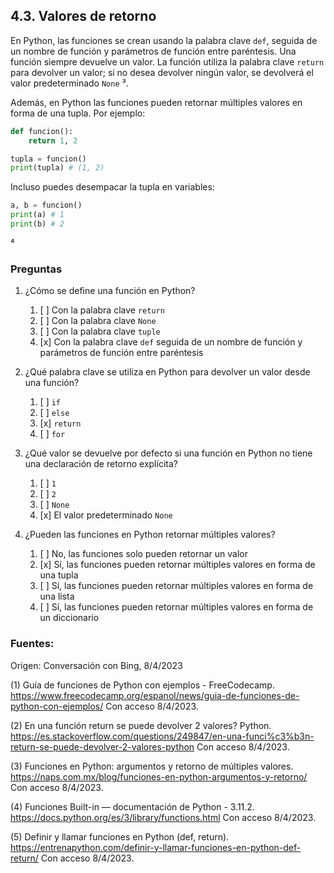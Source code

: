 ## 4.3. Valores de retorno

En Python, las funciones se crean usando la palabra clave `def`, seguida de un nombre de función y parámetros de función entre paréntesis. Una función siempre devuelve un valor. La función utiliza la palabra clave `return` para devolver un valor; si no desea devolver ningún valor, se devolverá el valor predeterminado `None` ³.

Además, en Python las funciones pueden retornar múltiples valores en forma de una tupla. Por ejemplo:
```python
def funcion():
    return 1, 2

tupla = funcion()
print(tupla) # (1, 2)
```
Incluso puedes desempacar la tupla en variables:
```python
a, b = funcion()
print(a) # 1
print(b) # 2
```
⁴ 

### Preguntas

1. ¿Cómo se define una función en Python?
   1. [ ] Con la palabra clave `return`
   2. [ ] Con la palabra clave `None`
   3. [ ] Con la palabra clave `tuple`
   4. [x] Con la palabra clave `def` seguida de un nombre de función y parámetros de función entre paréntesis
   
2. ¿Qué palabra clave se utiliza en Python para devolver un valor desde una función?
   1. [ ] `if`
   2. [ ] `else`
   3. [x] `return`
   4. [ ] `for`
   
3. ¿Qué valor se devuelve por defecto si una función en Python no tiene una declaración de retorno explícita?
   1. [ ] `1`
   2. [ ] `2`
   3. [ ] `None`
   4. [x] El valor predeterminado `None`
   
4. ¿Pueden las funciones en Python retornar múltiples valores?
   1. [ ] No, las funciones solo pueden retornar un valor
   2. [x] Sí, las funciones pueden retornar múltiples valores en forma de una tupla
   3. [ ] Sí, las funciones pueden retornar múltiples valores en forma de una lista
   4. [ ] Sí, las funciones pueden retornar múltiples valores en forma de un diccionario

### Fuentes:

Origen: Conversación con Bing, 8/4/2023

(1) Guía de funciones de Python con ejemplos - FreeCodecamp. https://www.freecodecamp.org/espanol/news/guia-de-funciones-de-python-con-ejemplos/ Con acceso 8/4/2023.

(2) En una función return se puede devolver 2 valores? Python. https://es.stackoverflow.com/questions/249847/en-una-funci%c3%b3n-return-se-puede-devolver-2-valores-python Con acceso 8/4/2023.

(3) Funciones en Python: argumentos y retorno de múltiples valores. https://naps.com.mx/blog/funciones-en-python-argumentos-y-retorno/ Con acceso 8/4/2023.

(4) Funciones Built-in — documentación de Python - 3.11.2. https://docs.python.org/es/3/library/functions.html Con acceso 8/4/2023.

(5) Definir y llamar funciones en Python (def, return). https://entrenapython.com/definir-y-llamar-funciones-en-python-def-return/ Con acceso 8/4/2023.
